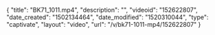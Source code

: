 {
    "title": "BK71_1011.mp4",
    "description": "",
    "videoid": "152622807",
    "date_created": "1502134464",
    "date_modified": "1520310044",
    "type": "captivate",
    "layout": "video",
    "url": "\/v\/bk71-1011-mp4\/152622807"
}